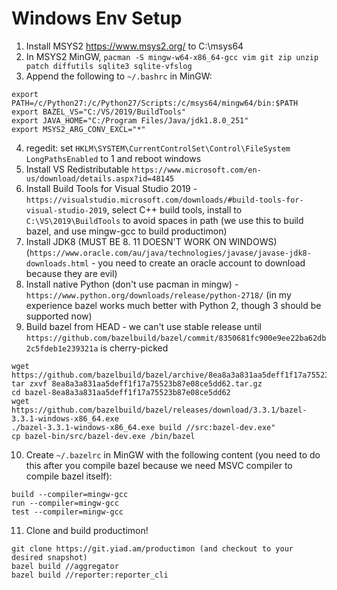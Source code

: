 # Windows Env Setup

1. Install MSYS2 https://www.msys2.org/ to C:\msys64
2. In MSYS2 MinGW, `pacman -S mingw-w64-x86_64-gcc vim git zip unzip patch diffutils sqlite3 sqlite-vfslog`
3. Append the following to `~/.bashrc` in MinGW:

```
export PATH=/c/Python27:/c/Python27/Scripts:/c/msys64/mingw64/bin:$PATH
export BAZEL_VS="C:/VS/2019/BuildTools"
export JAVA_HOME="C:/Program Files/Java/jdk1.8.0_251"
export MSYS2_ARG_CONV_EXCL="*"
```

4. regedit: set `HKLM\SYSTEM\CurrentControlSet\Control\FileSystem LongPathsEnabled` to 1 and reboot windows
5. Install VS Redistributable `https://www.microsoft.com/en-us/download/details.aspx?id=48145`
6. Install Build Tools for Visual Studio 2019 - `https://visualstudio.microsoft.com/downloads/#build-tools-for-visual-studio-2019`, select C++ build tools, install to `C:\VS\2019\BuildTools` to avoid spaces in path (we use this to build bazel, and use mingw-gcc to build productimon)
7. Install JDK8 (MUST BE 8. 11 DOESN'T WORK ON WINDOWS) (`https://www.oracle.com/au/java/technologies/javase/javase-jdk8-downloads.html` - you need to create an oracle account to download because they are evil)
8. Install native Python (don't use pacman in mingw) - `https://www.python.org/downloads/release/python-2718/` (in my experience bazel works much better with Python 2, though 3 should be supported now)
9. Build bazel from HEAD - we can't use stable release until `https://github.com/bazelbuild/bazel/commit/8350681fc900e9ee22ba62db2c5fdeb1e239321a` is cherry-picked

```
wget https://github.com/bazelbuild/bazel/archive/8ea8a3a831aa5deff1f17a75523b87e08ce5dd62.tar.gz
tar zxvf 8ea8a3a831aa5deff1f17a75523b87e08ce5dd62.tar.gz
cd bazel-8ea8a3a831aa5deff1f17a75523b87e08ce5dd62
wget https://github.com/bazelbuild/bazel/releases/download/3.3.1/bazel-3.3.1-windows-x86_64.exe
./bazel-3.3.1-windows-x86_64.exe build //src:bazel-dev.exe"
cp bazel-bin/src/bazel-dev.exe /bin/bazel
```

10. Create `~/.bazelrc` in MinGW with the following content (you need to do this after you compile bazel because we need MSVC compiler to compile bazel itself):

```
build --compiler=mingw-gcc
run --compiler=mingw-gcc
test --compiler=mingw-gcc
```

11. Clone and build productimon!

```
git clone https://git.yiad.am/productimon (and checkout to your desired snapshot)
bazel build //aggregator
bazel build //reporter:reporter_cli
```
